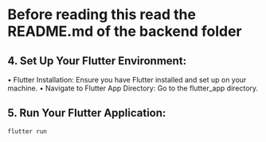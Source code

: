 # Before reading this read the README.md of the backend folder

## 4. Set Up Your Flutter Environment:
• Flutter Installation: Ensure you have Flutter installed and set up on your machine.
• Navigate to Flutter App Directory: Go to the flutter_app directory.

## 5. Run Your Flutter Application:

```bash
flutter run
```
